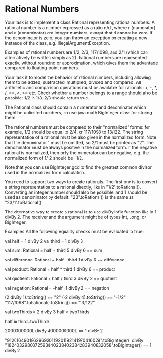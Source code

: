 # Rational Numbers
Your task is to implement a class Rational representing rational numbers. A rational number is a number expressed as a ratio n/d , where n (numerator) and d (denominator) are integer numbers, except that d cannot be zero. If the denominator is zero, you can throw an exception on creating a new instance of the class, e.g. IllegalArgumentException.

Examples of rational numbers are 1/2, 2/3, 117/1098, and 2/1 (which can alternatively be written simply as 2). Rational numbers are represented exactly, without rounding or approximation, which gives them the advantage compared to floating-point numbers.

Your task it to model the behavior of rational numbers, including allowing them to be added, subtracted, multiplied, divided and compared. All arithmetic and comparison operations must be available for rationals: +, -, *, /, ==, <, >= etc. Check whether a number belongs to a range should also be possible: 1/2 in 1/3..2/3 should return true.

The Rational class should contain a numerator and denominator which might be unlimited numbers, so use java.math.BigInteger class for storing them.

The rational numbers must be compared to their "normalized" forms: for example, 1/2 should be equal to 2/4, or 117/1098 to 13/122. The string representation of a rational must be also given in the normalized form. Note that the denominator 1 must be omitted, so 2/1 must be printed as "2". The denominator must be always positive in the normalized form. If the negative rational is normalized, then only the numerator can be negative, e.g. the normalized form of 1/-2 should be -1/2.

Note that you can use BigInteger.gcd to find the greatest common divisor used in the normalized form calculation.

You need to support two ways to create rationals. The first one is to convert a string representation to a rational directly, like in "1/2".toRational(). Converting an integer number should also be possible, and 1 should be used as denominator by default: "23".toRational() is the same as "23/1".toRational().

The alternative way to create a rational is to use divBy infix function like in 1 divBy 2. The receiver and the argument might be of types Int, Long, or BigInteger.

Examples
All the following equality checks must be evaluated to true:

val half = 1 divBy 2
val third = 1 divBy 3

val sum: Rational = half + third
5 divBy 6 == sum

val difference: Rational = half - third
1 divBy 6 == difference

val product: Rational = half * third
1 divBy 6 == product

val quotient: Rational = half / third
3 divBy 2 == quotient

val negation: Rational = -half
-1 divBy 2 == negation

(2 divBy 1).toString() == "2"
(-2 divBy 4).toString() == "-1/2"
"117/1098".toRational().toString() == "13/122"

val twoThirds = 2 divBy 3
half < twoThirds

half in third..twoThirds

2000000000L divBy 4000000000L == 1 divBy 2

"912016490186296920119201192141970416029".toBigInteger() divBy
"1824032980372593840238402384283940832058".toBigInteger() == 1 divBy 2